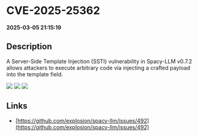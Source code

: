 # CVE-2025-25362

**2025-03-05 21:15:19**

## Description
A Server-Side Template Injection (SSTI) vulnerability in Spacy-LLM v0.7.2 allows attackers to execute arbitrary code via injecting a crafted payload into the template field.

![](https://img.shields.io/static/v1?label=Score&message=9.8&color=red)
![](https://img.shields.io/static/v1?label=Severity&message=CRITICAL&color=red)
![](https://img.shields.io/static/v1?label=CWE&message=RCE&color=green)

## Links
- [https://github.com/explosion/spacy-llm/issues/492](https://github.com/explosion/spacy-llm/issues/492)
